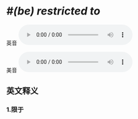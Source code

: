 # ***\#(be) restricted to*** 
英音
<audio src="./media/(be) restricted to1.aac" controls="controls"></audio>

美音
<audio src="./media/(be) restricted to2.aac" controls="controls"></audio>



  

英文释义
---
### 1.**限于**  


